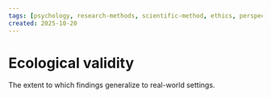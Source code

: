 ```yaml
---
tags: [psychology, research-methods, scientific-method, ethics, perspectives]
created: 2025-10-20
---
```

# Ecological validity

The extent to which findings generalize to real-world settings.
